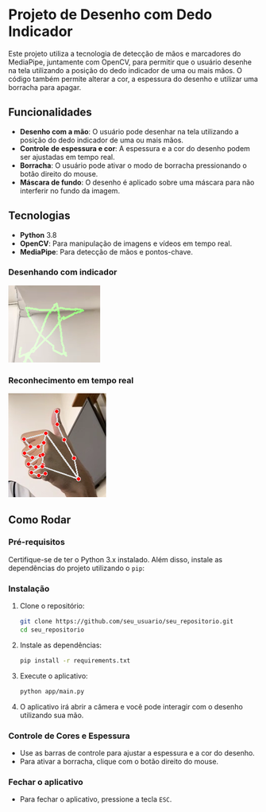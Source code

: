 # Projeto de Desenho com Dedo Indicador

Este projeto utiliza a tecnologia de detecção de mãos e marcadores do MediaPipe, juntamente com OpenCV, para permitir que o usuário desenhe na tela utilizando a posição do dedo indicador de uma ou mais mãos. O código também permite alterar a cor, a espessura do desenho e utilizar uma borracha para apagar.

## Funcionalidades

- **Desenho com a mão**: O usuário pode desenhar na tela utilizando a posição do dedo indicador de uma ou mais mãos.
- **Controle de espessura e cor**: A espessura e a cor do desenho podem ser ajustadas em tempo real.
- **Borracha**: O usuário pode ativar o modo de borracha pressionando o botão direito do mouse.
- **Máscara de fundo**: O desenho é aplicado sobre uma máscara para não interferir no fundo da imagem.

## Tecnologias

- **Python** 3.8
- **OpenCV**: Para manipulação de imagens e vídeos em tempo real.
- **MediaPipe**: Para detecção de mãos e pontos-chave.

### Desenhando com indicador
![Exemplo 1](assets/images/Screenshot_1.png)

### Reconhecimento em tempo real
![Exemplo 2](assets/images/Screenshot_4.png)

## Como Rodar

### Pré-requisitos

Certifique-se de ter o Python 3.x instalado. Além disso, instale as dependências do projeto utilizando o `pip`:

### Instalação

1. Clone o repositório:

    ```bash
    git clone https://github.com/seu_usuario/seu_repositorio.git
    cd seu_repositorio
    ```

2. Instale as dependências:

    ```bash
    pip install -r requirements.txt
    ```

3. Execute o aplicativo:

    ```bash
    python app/main.py
    ```

4. O aplicativo irá abrir a câmera e você pode interagir com o desenho utilizando sua mão.

### Controle de Cores e Espessura

- Use as barras de controle para ajustar a espessura e a cor do desenho.
- Para ativar a borracha, clique com o botão direito do mouse.

### Fechar o aplicativo

- Para fechar o aplicativo, pressione a tecla `ESC`.